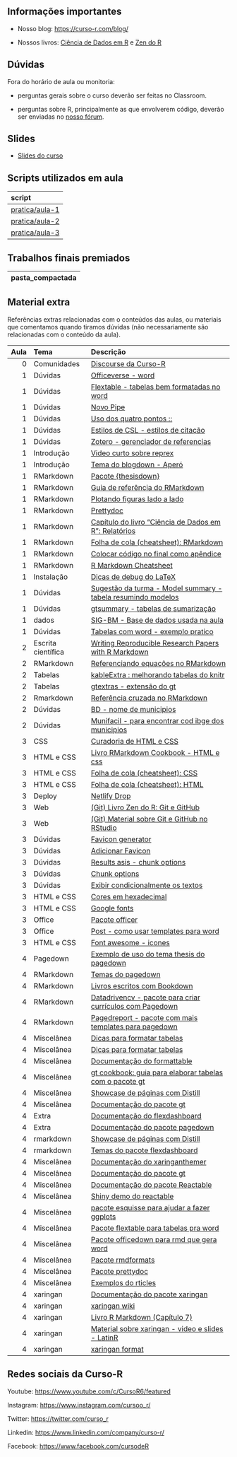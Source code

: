 
<!-- README.md is generated from README.Rmd. Please edit that file -->

## Informações importantes

-   Nosso blog: <https://curso-r.com/blog/>

-   Nossos livros: [Ciência de Dados em R](https://livro.curso-r.com/) e
    [Zen do R](https://curso-r.github.io/zen-do-r/)

## Dúvidas

Fora do horário de aula ou monitoria:

-   perguntas gerais sobre o curso deverão ser feitas no Classroom.

-   perguntas sobre R, principalmente as que envolverem código, deverão
    ser enviadas no [nosso fórum](https://discourse.curso-r.com/).

## Slides

-   [Slides do
    curso](https://curso-r.github.io/main-relatorios/slides/index.html#1)

## Scripts utilizados em aula

| script                                                                                  |
|:----------------------------------------------------------------------------------------|
| [pratica/aula-1](https://github.com/curso-r/202205-relatorios/blob/main/pratica/aula-1) |
| [pratica/aula-2](https://github.com/curso-r/202205-relatorios/blob/main/pratica/aula-2) |
| [pratica/aula-3](https://github.com/curso-r/202205-relatorios/blob/main/pratica/aula-3) |

## Trabalhos finais premiados

| pasta_compactada |
|:-----------------|

## Material extra

Referências extras relacionadas com o conteúdos das aulas, ou materiais
que comentamos quando tiramos dúvidas (não necessariamente são
relacionadas com o conteúdo da aula).

| Aula | Tema               | Descrição                                                                                                                           |
|-----:|:-------------------|:------------------------------------------------------------------------------------------------------------------------------------|
|    0 | Comunidades        | [Discourse da Curso-R](https://discourse.curso-r.com)                                                                               |
|    1 | Dúvidas            | [Officeverse - word](https://ardata-fr.github.io/officeverse/)                                                                      |
|    1 | Dúvidas            | [Flextable - tabelas bem formatadas no word](https://ardata-fr.github.io/flextable-book/)                                           |
|    1 | Dúvidas            | [Novo Pipe](https://blog.curso-r.com/posts/2021-05-06-o-novo-pipe-esta-chegando/)                                                   |
|    1 | Dúvidas            | [Uso dos quatro pontos ::](https://curso-r.github.io/zen-do-r/funcoes-deps.html#quatro-pontos)                                      |
|    1 | Dúvidas            | [Estilos de CSL - estilos de citação](https://github.com/citation-style-language/styles)                                            |
|    1 | Dúvidas            | [Zotero - gerenciador de referencias](https://www.zotero.org/)                                                                      |
|    1 | Introdução         | [Video curto sobre reprex](https://youtu.be/IxlGYVnaGXk)                                                                            |
|    1 | Introdução         | [Tema do blogdown - Aperó](https://hugo-apero.netlify.app/about/)                                                                   |
|    1 | RMarkdown          | [Pacote {thesisdown}](https://github.com/ismayc/thesisdown)                                                                         |
|    1 | RMarkdown          | [Guia de referência do RMarkdown](https://rstudio.com/wp-content/uploads/2015/03/rmarkdown-reference.pdf)                           |
|    1 | RMarkdown          | [Plotando figuras lado a lado](https://bookdown.org/yihui/rmarkdown-cookbook/figures-side.html)                                     |
|    1 | RMarkdown          | [Prettydoc](https://prettydoc.statr.me/themes.html)                                                                                 |
|    1 | RMarkdown          | [Capítulo do livro “Ciência de Dados em R”: Relatórios](https://livro.curso-r.com/9-relatorios.html)                                |
|    1 | RMarkdown          | [Folha de cola (cheatsheet): RMarkdown](https://github.com/rstudio/cheatsheets/raw/master/rmarkdown-2.0.pdf)                        |
|    1 | RMarkdown          | [Colocar código no final como apêndice](https://bookdown.org/yihui/rmarkdown-cookbook/code-appendix.html)                           |
|    1 | RMarkdown          | [R Markdown Cheatsheet](https://www.rstudio.com/wp-content/uploads/2015/02/rmarkdown-cheatsheet.pdf)                                |
|    1 | Instalação         | [Dicas de debug do LaTeX](https://github.com/yihui/tinytex/issues/103)                                                              |
|    1 | Dúvidas            | [Sugestão da turma - Model summary - tabela resumindo modelos](https://vincentarelbundock.github.io/modelsummary/)                  |
|    1 | Dúvidas            | [gtsummary - tabelas de sumarização](https://www.danieldsjoberg.com/gtsummary/articles/tbl_summary.html)                            |
|    1 | dados              | [SIG-BM - Base de dados usada na aula](https://app.anm.gov.br/SIGBM/Publico/ClassificacaoNacionalDaBarragem)                        |
|    1 | Dúvidas            | [Tabelas com word - exemplo pratico](https://github.com/beatrizmilz/ambi-agua-2823/blob/main/inst/manuscript.Rmd)                   |
|    2 | Escrita científica | [Writing Reproducible Research Papers with R Markdown](https://resulumit.com/teaching/rmd_workshop.html#1)                          |
|    2 | RMarkdown          | [Referenciando equações no RMarkdown](https://bookdown.org/yihui/bookdown/markdown-extensions-by-bookdown.html)                     |
|    2 | Tabelas            | [kableExtra : melhorando tabelas do knitr](https://cran.r-project.org/web/packages/kableExtra/vignettes/awesome_table_in_html.html) |
|    2 | Tabelas            | [gtextras - extensão do gt](https://themockup.blog/posts/2022-06-13-gtextras-cran/)                                                 |
|    2 | Rmarkdown          | [Referência cruzada no RMarkdown](https://bookdown.org/yihui/rmarkdown-cookbook/cross-ref.html)                                     |
|    2 | Dúvidas            | [BD - nome de municipios](https://basedosdados.org/dataset/br-bd-diretorios-brasil?bdm_table=municipio)                             |
|    2 | Dúvidas            | [Munifacil - para encontrar cod ibge dos municipios](https://github.com/curso-r/munifacil)                                          |
|    3 | CSS                | [Curadoria de HTML e CSS](https://curadoria-front-end-roadmap-git-main-notnotgabriel.vercel.app/html)                               |
|    3 | HTML e CSS         | [Livro RMarkdown Cookbook - HTML e css](https://bookdown.org/yihui/rmarkdown-cookbook/html-css.html)                                |
|    3 | HTML e CSS         | [Folha de cola (cheatsheet): CSS](https://htmlcheatsheet.com/css/)                                                                  |
|    3 | HTML e CSS         | [Folha de cola (cheatsheet): HTML](https://htmlcheatsheet.com)                                                                      |
|    3 | Deploy             | [Netlify Drop](https://app.netlify.com/drop)                                                                                        |
|    3 | Web                | [(Git) Livro Zen do R: Git e GitHub](https://curso-r.github.io/zen-do-r/git-github.html)                                            |
|    3 | Web                | [(Git) Material sobre Git e GitHub no RStudio](https://curso-r.github.io/main-pacotes/slides/index.html#60)                         |
|    3 | Dúvidas            | [Favicon generator](https://realfavicongenerator.net/)                                                                              |
|    3 | Dúvidas            | [Adicionar Favicon](https://bookdown.org/yihui/rmarkdown-cookbook/favicon.html)                                                     |
|    3 | Dúvidas            | [Results asis - chunk options](https://discourse.curso-r.com/t/automatizar-rmarkdown/1449/2)                                        |
|    3 | Dúvidas            | [Chunk options](https://discourse.curso-r.com/t/rmarkdown-o-que-significa-o-chunk-option-results/1106)                              |
|    3 | Dúvidas            | [Exibir condicionalmente os textos](https://discourse.curso-r.com/t/rmarkdown-como-exibir-condicionalmente-textos/1147)             |
|    3 | HTML e CSS         | [Cores em hexadecimal](https://htmlcolorcodes.com/)                                                                                 |
|    3 | HTML e CSS         | [Google fonts](https://fonts.google.com/)                                                                                           |
|    3 | Office             | [Pacote officer](https://ardata-fr.github.io/officeverse/officer-for-powerpoint.html)                                               |
|    3 | Office             | [Post - como usar templates para word](https://blog.curso-r.com/posts/2021-12-23-word-rmarkdown/)                                   |
|    3 | HTML e CSS         | [Font awesome - icones](https://fontawesome.com/icons)                                                                              |
|    4 | Pagedown           | [Exemplo de uso do tema thesis do pagedown](https://github.com/Athospd/mestrado/blob/master/inst/monografia/monografia.pdf)         |
|    4 | RMarkdown          | [Temas do pagedown](https://github.com/rstudio/pagedown)                                                                            |
|    4 | RMarkdown          | [Livros escritos com Bookdown](https://bookdown.org/)                                                                               |
|    4 | RMarkdown          | [Datadrivencv - pacote para criar currículos com Pagedown](http://nickstrayer.me/datadrivencv/)                                     |
|    4 | RMarkdown          | [Pagedreport - pacote com mais templates para pagedown](https://pagedreport.rfortherestofus.com/)                                   |
|    4 | Miscelânea         | [Dicas para formatar tabelas](https://www.curso-r.com/blog/2020-12-03-dicas-relatorios-r4ds1_tabelas/)                              |
|    4 | Miscelânea         | [Dicas para formatar tabelas](https://www.curso-r.com/blog/2020-12-03-dicas-relatorios-r4ds1_tabelas/)                              |
|    4 | Miscelânea         | [Documentação do formattable](https://renkun-ken.github.io/formattable/)                                                            |
|    4 | Miscelânea         | [gt cookbook: guia para elaborar tabelas com o pacote gt](https://themockup.blog/static/gt-cookbook.html)                           |
|    4 | Miscelânea         | [Showcase de páginas com Distill](https://jhelvy.github.io/distillery/showcase.html#associa%C3%A7%C3%A3o-brasileira-de-jurimetria)  |
|    4 | Miscelânea         | [Documentação do pacote gt](https://gt.rstudio.com/)                                                                                |
|    4 | Extra              | [Documentação do flexdashboard](https://rmarkdown.rstudio.com/flexdashboard/)                                                       |
|    4 | Extra              | [Documentação do pacote pagedown](https://pagedown.rbind.io/)                                                                       |
|    4 | rmarkdown          | [Showcase de páginas com Distill](https://jhelvy.github.io/distillery/showcase.html)                                                |
|    4 | rmarkdown          | [Temas do pacote flexdashboard](https://rmarkdown.rstudio.com/flexdashboard/using.html#appearance)                                  |
|    4 | Miscelânea         | [Documentação do xaringanthemer](https://pkg.garrickadenbuie.com/xaringanthemer/)                                                   |
|    4 | Miscelânea         | [Documentação do pacote gt](https://gt.rstudio.com/)                                                                                |
|    4 | Miscelânea         | [Documentação do pacote Reactable](https://glin.github.io/reactable/)                                                               |
|    4 | Miscelânea         | [Shiny demo do reactable](https://glin.github.io/reactable/articles/shiny-demo.html)                                                |
|    4 | Miscelânea         | [pacote esquisse para ajudar a fazer ggplots](https://github.com/dreamRs/esquisse)                                                  |
|    4 | Miscelânea         | [Pacote flextable para tabelas pra word](https://davidgohel.github.io/flextable/)                                                   |
|    4 | Miscelânea         | [Pacote officedown para rmd que gera word](https://ardata-fr.github.io/officeverse/officedown-for-word.html)                        |
|    4 | Miscelânea         | [Pacote rmdformats](https://github.com/juba/rmdformats)                                                                             |
|    4 | Miscelânea         | [Pacote prettydoc](https://prettydoc.statr.me/)                                                                                     |
|    4 | Miscelânea         | [Exemplos do rticles](https://pkgs.rstudio.com/rticles/articles/articles/examples.html)                                             |
|    4 | xaringan           | [Documentação do pacote xaringan](http://slides.yihui.name/xaringan/)                                                               |
|    4 | xaringan           | [xaringan wiki](https://github.com/yihui/xaringan/wiki)                                                                             |
|    4 | xaringan           | [Livro R Markdown (Capítulo 7)](https://bookdown.org/yihui/rmarkdown/xaringan.html)                                                 |
|    4 | xaringan           | [Material sobre xaringan - video e slides - LatinR](https://r-ladies-sao-paulo.github.io/xaringan/)                                 |
|    4 | xaringan           | [xaringan format](https://bookdown.org/yihui/rmarkdown/xaringan-format.html)                                                        |

## Redes sociais da Curso-R

Youtube: <https://www.youtube.com/c/CursoR6/featured>

Instagram: <https://www.instagram.com/cursoo_r/>

Twitter: <https://twitter.com/curso_r>

Linkedin: <https://www.linkedin.com/company/curso-r/>

Facebook: <https://www.facebook.com/cursodeR>
